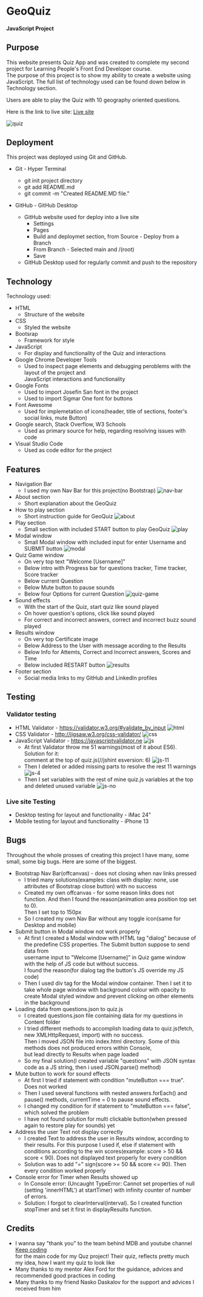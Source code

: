 # GeoQuiz
#### JavaScript Project

## Purpose

   This website presents Quiz App and was created to complete my second project for Learning People's Front End Developer course.</br>
   The purpose of this project is to show my ability to create a website using JavaScript. The full list of technology used can be found down below in Technology section.</br>

   Users are able to play the Quiz with 10 geography oriented questions.</br>

   Here is the link to live site: [Live site](https://ndraganov.github.io/JavaScript-QuizApp/ "Live site")

![quiz](Content/Images-README/Quiz-Game.png "GeoQuiz")

## Deployment

 This project was deployed using Git and GitHub.

 * Git - Hyper Terminal
  
   - git init project directory
   - git add README.md
   - git commit -m "Created README.MD file."

* GitHub - GitHub Desktop

   - GitHub website used for deploy into a live site
     - Settings
     - Pages
     - Build and deploymet section, from Source - Deploy from a Branch
     - From Branch - Selected main and /(root)
     - Save
   - GitHub Desktop used for regularly commit and push to the repository

## Technology

  Technology used:

  * HTML
    - Structure of the website
  * CSS 
    - Styled the website
  * Bootsrap 
    - Framework for style
  * JavaScript 
    - For display and functionality of the Quiz and interactions
  * Google Chrome Developer Tools
     - Used to inspect page elements and debugging peroblems with the layout of the project and</br>
       JavaScript interactions and functionality
  * Google Fonts
     - Used to import Josefin San font in the project
     - Used to import Sigmar One font for buttons
  * Font Awesome
     - Used for implemetation of icons(header, title of sections, footer's social links, mute Button)
  * Google search, Stack Overflow, W3 Schools
     - Used as primary source for help, regarding resolving issues with code
  * Visual Studio Code 
     - Used as code editor for the project

## Features

  * Navigation Bar
     - I used my own Nav Bar for this project(no Bootstrap)
     ![nav-bar](Content/Images-README/Nav-Bar.png "Nav Bar")
  * About section
     - Short explanation about the GeoQuiz
  * How to play section
     - Short instruction guide for GeoQuiz
     ![about](Content/Images-README/Inroduction.png "About")
  * Play section
     - Small section with included START button to play GeoQuiz
     ![play](Content/Images-README/Play.png "Play")
  * Modal window
     - Small Modal window with included input for enter Username and SUBMIT button
     ![modal](Content/Images-README/Modal.png "Modal")
  * Quiz Game window
     - On very top text "Welcome [Username]"
     - Below intro with Progress bar for questions tracker, Time tracker, Score tracker
     - Below current Question
     - Below Mute button to pause sounds
     - Below four Options for current Question
     ![quiz-game](Content/Images-README/Quiz-Game.png "Quiz Game")
  * Sound effects
     - With the start of the Quiz, start quiz like sound played
     - On hover question's options, click like sound played
     - For correct and incorrect answers, correct and  incorrect buzz sound played
  * Results window
     - On very top Certificate image
     - Below Address to the User with message acording to the Results
     - Below Info for Attemts, Correct and Incorrect answers, Scores and Time
     - Below included RESTART button
     ![results](Content/Images-README/Results.png "Results")
  * Footer section
     - Social media links to my GitHub and LinkedIn profiles

## Testing

### Validator testing

  * HTML Validator -  https://validator.w3.org/#validate_by_input
  ![html](Content/Images-README/HTML-Validator.png "HTML Validator")
  * CSS Validator - http://jigsaw.w3.org/css-validator/
  ![css](Content/Images-README/CSS-Validator.png "CSS Validator")
  * JavaScript Validator - https://javascriptvalidator.ne
  ![js](Content/Images-README/JS-Validator.png "JavaScript Validator")
     - At first Validator throw me 51 warnings(most of it about ES6). Solution for it:<br>
     comment at the top of quiz.js(//jshint esversion: 6)
     ![js-11](Content/Images-README/Js-11-warnings.png "JavaScript Validator 11")
     - Then I deleted or added missing parts to resolve the rest 11 warnings
     ![js-4](Content/Images-README/JS-4-undefine.png "JavaScript Validator 4")
     - Then I set variables with the rest of mine quiz.js variables at the top and deleted unused variable
     ![js-no](Content/Images-README/JS-no-warnings.png "JavaScript Validator No")

### Live site Testing

  * Desktop testing for layout and functionality - iMac 24"
  * Mobile testing for layout and functionality - iPhone 13

## Bugs

Throughout the whole prosses of creating this project I have many, some small, some big bugs.
Here are some of the biggest.

  * Bootstrap Nav Bar(offcanvas) - does not closing when nav links pressed
    - I tried many solutions(examples: class with display: none, use attributes of Bootstrap close button) with no success
    - Created my own offcanvas - for some reason links does not function. And then I found the reason(animation area position top set to 0).<br> 
      Then I set top to 150px
    - So I created my own Nav Bar without any toggle icon(same for Desktop and mobile)
  * Submit button in Modal window not work properly
    - At first I created a Modal window with HTML tag "dialog" because of the predefine CSS properties. The Submit button suppose to send data from<br>
      username input to "Welcome [Username]" in Quiz game window with the help of JS code but without success.<br>
      I found the reason(for dialog tag the button's JS override my JS code)
    - Then I used div tag for the Modal window container. Then I set it to take whole page window with background colour with opacity to<br>
      create Modal styled window and prevent clicking on other elements in the background
  * Loading data from questions.json to quiz.js
    - I created questions.json file containing data for my questions in Content folder
    - I tried different methods to accomplish loading data to quiz.js(fetch, new XMLHttpRequest, import) with no success.<br>
      Then i moved JSON file into index.html directory. Some of this methods does not produced errors within Console,<br>
      but lead directly to Results when page loaded
    - So my final solution(I created variable "questions" with JSON syntax code as a JS string, then i used JSON.parse() method)
  * Mute button to work for sound effects
    - At first I tried if statement with condition "muteButton === true". Does not worked
    - Then I used several functions with nested answers.forEach() and pause() methods, currentTime = 0 to pause sound effects.
    - I changed my condition for if statement to "muteButton === false", which solved the problem
    - I have not found solution for multi clickable button(when pressed again to restore play for sounds) yet
  * Address the user Text not display correctly
    - I created Text to address the user in Results window, according to their results. For this purpose I used if, else if statement with<br>
      conditions according to the win scores(example: score > 50 && score < 90). Does not displayed text properly for every condition
    - Solution was to add "=" sign(score >= 50 && score <= 90). Then every condition worked properly
  * Console error for Timer when Results showed up
    - In Console error: (Uncaught TypeError: Cannot set properties of null (setting 'innerHTML') at startTimer) with infinity counter of number of errors.
    - Solution: I forgot to clearInterval(interval). So I created function stopTimer and set it first in displayResults function.

## Credits

  * I wanna say "thank you" to the team behind MDB and youtube channel [Keep coding](https://www.youtube.com/c/Mdbootstrap "Keep coding")<br>
    for the main code for my Quz project! Their quiz, reflects pretty much my idea, how I want my quiz to look like
  * Many thanks to my mentor Alex Ford for the guidance, advices and recommended good practices in coding
  * Many thanks to my friend Nasko Daskalov for the support and advices I received from him